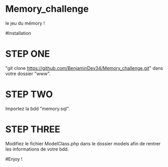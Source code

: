 # Memory_challenge
le jeu du mémory ! 

#Installation 
# STEP ONE 
"git clone https://github.com/BenjaminDev34/Memory_challenge.git" dans votre dossier "www".
# STEP TWO  
Importez la bdd "memory.sql".
# STEP THREE  
Modifiez le fichier ModelClass.php dans le dossier models afin de rentrer les informations de votre bdd.

#Enjoy !
